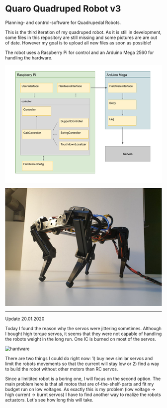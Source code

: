 # Quaro Quadruped Robot v3
Planning- and control-software for Quadrupedal Robots.

This is the third iteration of my quadruped robot. As it is still in development, some files in this repository are still missing and some pictures are are out of date. However my goal is to upload all new files as soon as possible!

The robot uses a Raspberry Pi for control and an Arduino Mega 2560 for handling the hardware.

![diagram](https://github.com/ThomasSchnapka/quaro/blob/v3/doc/Quaro_diagramm.png)

![hardware](https://raw.githubusercontent.com/ThomasSchnapka/quaro/master/doc/hardware_image.jpg)

---
Update 20.01.2020

Today I found the reason why the servos were jittering sometimes. Although I bought high torque servos, it seems that they were not capable of handling the robots weight in the long run. One IC is burned on most of the servos.

![hardware](https://raw.githubusercontent.com/ThomasSchnapka/quaro/master/doc/servo_burnt.jpg)

There are two things I could do right now: 1) buy new similar servos and limit the robots movements so that the current will stay low or 2) find a way to build the robot without other motors than RC servos.

Since a limitited robot is a boring one, I will focus on the second option. The main problem here is that all motos that are of-the-shelf-parts and fit my budget run on low voltages. As exactly this is my problem (low voltage -> high current -> burnt servos) I have to find another way to realize the robots actuators. Let's see how long this will take. 
